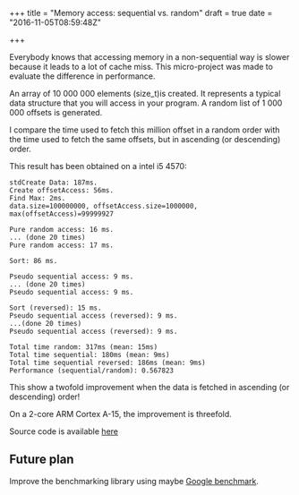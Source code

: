 +++
title = "Memory access: sequential vs. random"
draft = true
date = "2016-11-05T08:59:48Z"

+++

Everybody knows that accessing memory in a non-sequential way is slower because it leads to a lot of cache miss. This micro-project was made to evaluate the difference in performance.

An array of 10 000 000 elements (size\_t)is created. It represents a typical data structure that you will access in your program. A random list of 1 000 000 offsets is generated.

I compare the time used to fetch this million offset in a random order with the time used to fetch the same offsets, but in ascending (or descending) order.

This result has been obtained on a intel i5 4570:
```
stdCreate Data: 187ms.
Create offsetAccess: 56ms.
Find Max: 2ms.
data.size=100000000, offsetAccess.size=1000000, max(offsetAccess)=99999927

Pure random access: 16 ms.
... (done 20 times)
Pure random access: 17 ms.

Sort: 86 ms.

Pseudo sequential access: 9 ms.
... (done 20 times)
Pseudo sequential access: 9 ms.

Sort (reversed): 15 ms.
Pseudo sequential access (reversed): 9 ms.
...(done 20 times)
Pseudo sequential access (reversed): 9 ms.

Total time random: 317ms (mean: 15ms)
Total time sequential: 180ms (mean: 9ms)
Total time sequential reversed: 186ms (mean: 9ms)
Performance (sequential/random): 0.567823
```

This show a twofold improvement when the data is fetched in ascending (or descending) order!

On a 2-core ARM Cortex A-15, the improvement is threefold.

Source code is available [here](https://github.com/Blizarre/microProjects/tree/master/memoryAccessPattern)

## Future plan

Improve the benchmarking library using maybe [Google benchmark](https://github.com/google/benchmark).
